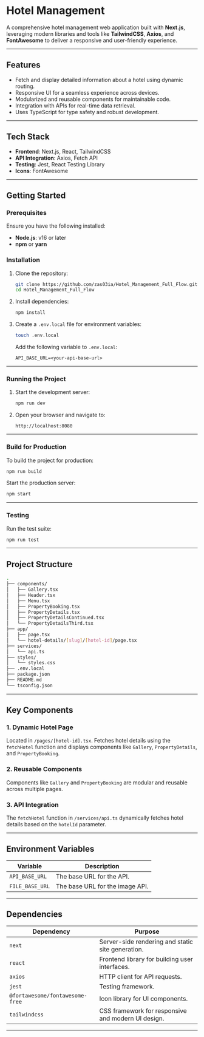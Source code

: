 # **Hotel Management**

A comprehensive hotel management web application built with **Next.js**, leveraging modern libraries and tools like **TailwindCSS**, **Axios**, and **FontAwesome** to deliver a responsive and user-friendly experience.

---

## **Features**
- Fetch and display detailed information about a hotel using dynamic routing.
- Responsive UI for a seamless experience across devices.
- Modularized and reusable components for maintainable code.
- Integration with APIs for real-time data retrieval.
- Uses TypeScript for type safety and robust development.

---

## **Tech Stack**
- **Frontend**: Next.js, React, TailwindCSS
- **API Integration**: Axios, Fetch API
- **Testing**: Jest, React Testing Library
- **Icons**: FontAwesome

---

## **Getting Started**

### **Prerequisites**
Ensure you have the following installed:
- **Node.js**: v16 or later
- **npm** or **yarn**

### **Installation**

1. Clone the repository:
   ```bash
   git clone https://github.com/zas03ia/Hotel_Management_Full_Flow.git
   cd Hotel_Management_Full_Flow
   ```

2. Install dependencies:
   ```bash
   npm install
   ```

3. Create a `.env.local` file for environment variables:
   ```bash
   touch .env.local
   ```

   Add the following variable to `.env.local`:
   ```
   API_BASE_URL=<your-api-base-url>
   ```

---

### **Running the Project**

1. Start the development server:
   ```bash
   npm run dev
   ```

2. Open your browser and navigate to:
   ```
   http://localhost:8080
   ```

---

### **Build for Production**

To build the project for production:
```bash
npm run build
```

Start the production server:
```bash
npm start
```

---

### **Testing**

Run the test suite:
```bash
npm run test
```

---

## **Project Structure**

```bash
.
├── components/
│   ├── Gallery.tsx
│   ├── Header.tsx
│   ├── Menu.tsx
│   ├── PropertyBooking.tsx
│   ├── PropertyDetails.tsx
│   ├── PropertyDetailsContinued.tsx
│   └── PropertyDetailsThird.tsx
├── app/
│   ├── page.tsx
│   └── hotel-details/[slug]/[hotel-id]/page.tsx
├── services/
│   └── api.ts
├── styles/
│   └── styles.css
├── .env.local
├── package.json
├── README.md
└── tsconfig.json
```

---

## **Key Components**

### **1. Dynamic Hotel Page**
Located in `/pages/[hotel-id].tsx`. Fetches hotel details using the `fetchHotel` function and displays components like `Gallery`, `PropertyDetails`, and `PropertyBooking`.

### **2. Reusable Components**
Components like `Gallery` and `PropertyBooking` are modular and reusable across multiple pages.

### **3. API Integration**
The `fetchHotel` function in `/services/api.ts` dynamically fetches hotel details based on the `hotelId` parameter.

---

## **Environment Variables**

| Variable       | Description                     |
|----------------|---------------------------------|
| `API_BASE_URL` | The base URL for the API.      |
| `FILE_BASE_URL` | The base URL for the image API.      |

---

## **Dependencies**

| Dependency                     | Purpose                                                                 |
|--------------------------------|-------------------------------------------------------------------------|
| `next`                         | Server-side rendering and static site generation.                      |
| `react`                        | Frontend library for building user interfaces.                         |
| `axios`                        | HTTP client for API requests.                                          |
| `jest`                         | Testing framework.                                                     |
| `@fortawesome/fontawesome-free`| Icon library for UI components.                                        |
| `tailwindcss`                  | CSS framework for responsive and modern UI design.                     |

---
